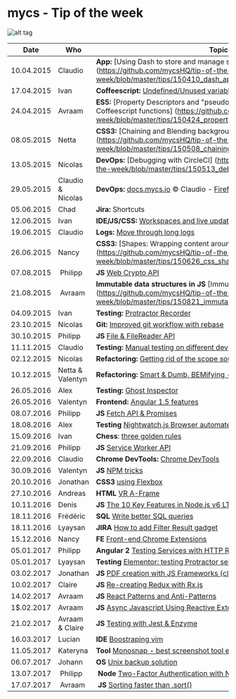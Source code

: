 # mycs - Tip of the week

![alt tag](http://media0.giphy.com/media/eEtxYul1kBS80/giphy.gif)

| Date     | Who        | Topic
---------- | ---------- | ---------
10.04.2015 | Claudio    | **App:** [Using Dash to store and manage snippets] (https://github.com/mycsHQ/tip-of-the-week/blob/master/tips/150410_dash_app.md)
17.04.2015 | Ivan       | **Coffeescript:** [Undefined/Unused variables checker](https://www.npmjs.com/package/coffeelint-undefined-variables)
24.04.2015 | Avraam     | **ES5:** [Property Descriptors and "pseudomentatory" parameters in Coffeescript functions] (https://github.com/mycsHQ/tip-of-the-week/blob/master/tips/150424_property_descriptors.md)
08.05.2015 | Netta      | **CSS3:** [Chaining and Blending backgrounds] (https://github.com/mycsHQ/tip-of-the-week/blob/master/tips/150508_chaining_and_blending_backgrounds.md)
13.05.2015 | Nicolas    | **DevOps:** [Debugging with CircleCI] (https://github.com/mycsHQ/tip-of-the-week/blob/master/tips/150513_debugging_with_circleci.md)
29.05.2015 | Claudio & Nicolas | **DevOps:** [docs.mycs.io](http://docs.mycs.io) :copyright: Claudio - [Firefighting](https://github.com/mycsHQ/documentation/wiki/Firefighting#one-api-is-not-answering-or-uptime-robot-tells-that-the-api-is-down) :copyright: Nicolas
05.06.2015 | Chad       | **Jira:** Shortcuts
12.06.2015 | Ivan       | **IDE/JS/CSS:** [Workspaces and live update for Scripts and CSS](https://developer.chrome.com/devtools/docs/workspaces)
19.06.2015 | Claudio    | **Logs:** [Move through long logs](https://github.com/mycsHQ/tip-of-the-week/blob/master/tips/150619_move_through_logs.md)
26.06.2015 | Nancy      | **CSS3:** [Shapes: Wrapping content around custom paths] (https://github.com/mycsHQ/tip-of-the-week/blob/master/tips/150626_css_shapes.md)
07.08.2015 | Philipp    | **JS** [Web Crypto API](https://github.com/mycsHQ/tip-of-the-week/blob/master/tips/150807_web_crypto_api)
21.08.2015 | Avraam     | **Immutable data structures in JS** [Immutable data structures in JS] (https://github.com/mycsHQ/tip-of-the-week/blob/master/tips/150821_immutable.md)
04.09.2015 | Ivan       | **Testing:** [Protractor Recorder](https://github.com/katspaugh/protractor-recorder)
23.10.2015 | Nicolas    | **Git:** [Improved git workflow with rebase](https://github.com/mycsHQ/tip-of-the-week/blob/master/tips/151023_git-rebase.md)
30.10.2015 | Philipp    | **JS** [File & FileReader API](https://github.com/mycsHQ/tip-of-the-week/tree/master/tips/151030_filereader_api)
11.11.2015 | Claudio    | **Testing:** [Manual testing on different devices, browsers and OS'](https://github.com/mycsHQ/tip-of-the-week/blob/master/tips/151111_browserstack.md)
02.12.2015 | Nicolas    | **Refactoring:** [Getting rid of the scope soup](https://github.com/mycsHQ/tip-of-the-week/blob/master/tips/151202_angular-avoid-scope-soupe.md)
10.12.2015 | Netta & Valentyn | **Refactoring:** [Smart & Dumb, BEMifying - Guidelines](https://github.com/mycsHQ/tip-of-the-week/blob/master/tips/151210_Refactoring_Guideline.md)
26.05.2016 | Alex       | **Testing:** [Ghost Inspector](https://github.com/mycsHQ/tip-of-the-week/blob/master/tips/160526_ghost-inspektor.md)
26.05.2016 | Valentyn   | **Frontend:** [Angular 1.5 features](https://github.com/mycsHQ/tip-of-the-week/blob/master/tips/160526_Angular_1.5.md)
08.07.2016 | Philipp    | **JS** [Fetch API & Promises](https://github.com/mycsHQ/tip-of-the-week/tree/master/tips/160708_fetch-api)
18.08.2016 | Alex       | **Testing** [Nightwatch.js Browser automated testing (e2e)](https://github.com/mycsHQ/tip-of-the-week/tree/master/tips/160818-nightwatch.js.md)
15.09.2016 | Ivan       | **Chess**: [three golden rules](https://github.com/mycsHQ/tip-of-the-week/blob/master/tips/160915_chess.md)
21.09.2016 | Philipp    | **JS** [Service Worker API](https://github.com/mycsHQ/tip-of-the-week/blob/master/tips/160921_serviceWorkerApi.md)
22.09.2016 | Claudio    | **Chrome DevTools:** [Chrome DevTools](https://github.com/mycsHQ/tip-of-the-week/blob/master/tips/160922_chrome_dev_tools.md)
30.09.2016 | Valentyn   | **JS** [NPM tricks](https://github.com/mycsHQ/tip-of-the-week/blob/f49d35f627c4cce7d7608864f79baec03e075dc7/tips/160930_npm_tricks.md)
20.10.2016 | Jonathan   | **CSS3** [using Flexbox](https://github.com/mycsHQ/tip-of-the-week/blob/master/tips/161020_using_flexbox.md)
27.10.2016 | Andreas    | **HTML** [VR A-Frame](https://github.com/mycsHQ/tip-of-the-week/blob/master/tips/161027_vr_with_aframe.md)
10.11.2016 | Denis      | **JS** [The 10 Key Features in Node.js v6 LTS](https://github.com/mycsHQ/tip-of-the-week/blob/master/tips/161110_10_key_features_in_Node_v6_LTS.md)
18.11.2016 | Frédéric   | **SQL** [Write better SQL queries](https://github.com/mycsHQ/tip-of-the-week/blob/master/tips/161118_write_better_sql_queries.md)
18.11.2016 | Lyaysan    | **JIRA** [How to add Filter Result gadget](https://github.com/mycsHQ/tip-of-the-week/blob/master/tips/Jira_filter_result_gadget.md)
15.12.2016 | Nancy      | **FE** [Front-end Chrome Extensions](https://github.com/mycsHQ/tip-of-the-week/blob/master/tips/161215_frontend_chrome_extensions.md)
05.01.2017 | Philipp    | **Angular 2** [Testing Services with HTTP Requests in Angular 2](https://github.com/mycsHQ/tip-of-the-week/blob/master/tips/170105-testing-services-with-Angular2.md)
05.01.2017 | Lyaysan    | **Testing** [Elementor: testing Protractor selectors from your browser and IDE](https://github.com/mycsHQ/tip-of-the-week/blob/master/tips/170105-Elementor-testing-Protractor-selectors.md)
03.02.2017 | Jonathan   | **JS** [PDF creation with JS Frameworks (client and server side)](tips/20170203_pdf-creation-with-js.md)
10.02.2017 | Claire     | **JS** [Re-creating Redux with Rx.js](tips/170210_creating_a_redux_flow_using_rxjs.md)
14.02.2017 | Avraam     | **JS** [React Patterns and Anti-Patterns](tips/react-hoc-components.md)
1$.02.2017 | Avraam     | **JS** [Async Javascript Using Reactive Extensions](http://slides.com/avraammavridis/deck-1-2-3#/)
21.02.2017 | Avraam & Claire | **JS** [Testing with Jest & Enzyme](http://slides.com/avraammavridis/deck-3#/)
16.03.2017 | Lucian     | **IDE** [Boostraping vim](https://github.com/mycsHQ/tip-of-the-week/blob/master/tips/16032017_Boostraping_vim.md)
11.05.2017 | Kateryna   | **Tool** [Monosnap - best screenshot tool ever](https://github.com/mycsHQ/tip-of-the-week/blob/master/tips/170511_monosnap-best-screenshot-tool-ever.md)
06.07.2017 | Johann     | **OS** [Unix backup solution](https://github.com/mycsHQ/tip-of-the-week/blob/master/tips/06072017_UnixBackup.md)
13.07.2017 | Philipp    | **Node** [Two-Factor Authentication with Node](https://github.com/mycsHQ/tip-of-the-week/blob/master/tips/170713_2fa_with_node.md)
17.07.2017 | Avraam    | **JS** [Sorting faster than .sort()](https://avraammavridis.com/sorting-faster-than-the-native-js)
